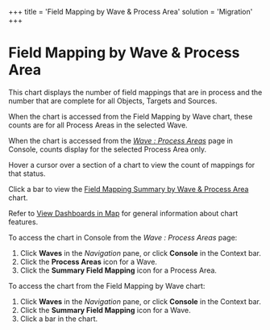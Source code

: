 +++
title = 'Field Mapping by Wave & Process Area'
solution = 'Migration'
+++

# Field Mapping by Wave & Process Area

This chart displays the number of field mappings that are in process and
the number that are complete for all Objects, Targets and Sources.

When the chart is accessed from the Field Mapping by Wave chart, these
counts are for all Process Areas in the selected Wave.

When the chart is accessed from the
<span style="font-style: italic;">[Wave : Process
Areas](../../Console/Page_Desc/Wave_Process_Areas.htm)</span> page in
Console, counts display for the selected Process Area only.

Hover a cursor over a section of a chart to view the count of mappings
for that status.

Click a bar to view the [Field Mapping Summary by Wave & Process
Area](Field_Mapping_Summary_by_Wave_and_Process_Area.htm) chart.

Refer to [View Dashboards in Map](View_Dashboards_in_Map.htm) for
general information about chart features.

To access the chart in Console from the
<span style="font-style: italic;">Wave : Process Areas</span> page:

1.  Click <span style="font-weight: bold;">Waves</span> in the
    <span style="font-style: italic;">Navigation</span> pane, or click
    <span style="font-weight: bold;">Console</span> in the Context bar.
2.  Click the <span style="font-weight: bold;">Process Areas</span> icon
    for a Wave.
3.  Click the <span style="font-weight: bold;">Summary Field
    Mapping</span> icon for a Process Area.

To access the chart from the Field Mapping by Wave chart:

1.  Click <span style="font-weight: bold;">Waves</span> in the
    <span style="font-style: italic;">Navigation</span> pane, or click
    <span style="font-weight: bold;">Console</span> in the Context bar.
2.  Click the <span style="font-weight: bold;">Summary Field
    Mapping</span> icon for a Wave.
3.  Click a bar in the chart.

